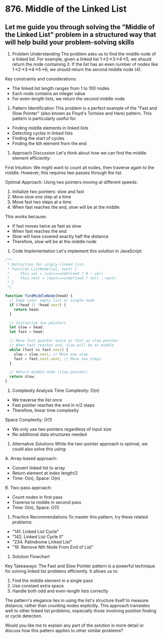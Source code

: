 # **876. Middle of the Linked List**

## Let me guide you through solving the "Middle of the Linked List" problem in a structured way that will help build your problem-solving skills

1. Problem Understanding
   The problem asks us to find the middle node of a linked list. For example, given a linked list 1→2→3→4→5, we should return the node containing 3. If the list has an even number of nodes like 1→2→3→4→5→6, we should return the second middle node (4).

Key constraints and considerations:

- The linked list length ranges from 1 to 100 nodes
- Each node contains an integer value
- For even-length lists, we return the second middle node

1. Pattern Identification
   This problem is a perfect example of the "Fast and Slow Pointer" (also known as Floyd's Tortoise and Hare) pattern. This pattern is particularly useful for:

- Finding middle elements in linked lists
- Detecting cycles in linked lists
- Finding the start of cycles
- Finding the kth element from the end

1. Approach Discussion
   Let's think about how we can find the middle element efficiently:

First Intuition: We might want to count all nodes, then traverse again to the middle. However, this requires two passes through the list.

Optimal Approach: Using two pointers moving at different speeds:

1. Initialize two pointers: slow and fast
2. Move slow one step at a time
3. Move fast two steps at a time
4. When fast reaches the end, slow will be at the middle

This works because:

- If fast moves twice as fast as slow
- When fast reaches the end
- Slow will have covered exactly half the distance
- Therefore, slow will be at the middle node

1. Code Implementation
   Let's implement this solution in JavaScript:

```javascript
/**
 * Definition for singly-linked list.
 * function ListNode(val, next) {
 *     this.val = (val===undefined ? 0 : val)
 *     this.next = (next===undefined ? null : next)
 * }
 */

function findMiddleNode(head) {
  // Edge case: empty list or single node
  if (!head || !head.next) {
    return head;
  }

  // Initialize two pointers
  let slow = head;
  let fast = head;

  // Move fast pointer twice as fast as slow pointer
  // When fast reaches end, slow will be at middle
  while (fast && fast.next) {
    slow = slow.next; // Move one step
    fast = fast.next.next; // Move two steps
  }

  // Return middle node (slow pointer)
  return slow;
}
```

1. Complexity Analysis
   Time Complexity: O(n)

- We traverse the list once
- Fast pointer reaches the end in n/2 steps
- Therefore, linear time complexity

Space Complexity: O(1)

- We only use two pointers regardless of input size
- No additional data structures needed

1. Alternative Solutions
   While the two-pointer approach is optimal, we could also solve this using:

A. Array-based approach:

- Convert linked list to array
- Return element at index length/2
- Time: O(n), Space: O(n)

B. Two-pass approach:

- Count nodes in first pass
- Traverse to middle in second pass
- Time: O(n), Space: O(1)

1. Practice Recommendations
   To master this pattern, try these related problems:

- "141. Linked List Cycle"
- "142. Linked List Cycle II"
- "234. Palindrome Linked List"
- "19. Remove Nth Node From End of List"

1. Solution Flowchart

Key Takeaways:
The Fast and Slow Pointer pattern is a powerful technique for solving linked list problems efficiently. It allows us to:

1. Find the middle element in a single pass
2. Use constant extra space
3. Handle both odd and even-length lists correctly

The pattern's elegance lies in using the list's structure itself to measure distance, rather than counting nodes explicitly. This approach translates well to other linked list problems, especially those involving position finding or cycle detection.

Would you like me to explain any part of the solution in more detail or discuss how this pattern applies to other similar problems?
